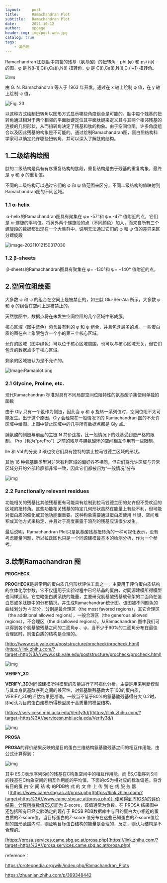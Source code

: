 ```yaml
---
layout:     post
title:      Ramachandran Plot
subtitle:   Ramachandran Plot
date:       2021-10-12
author:     xpgege
header-img: img/post-web.jpg
catalog: true
tags:
	- 蛋白质
---
```


Ramachandran 图是肽中包含的残基（氨基酸）的扭转角 - phi (φ) 和 psi (ψ) - 的图。φ 是 N(i-1),C(i),Ca(i),N(i) 扭转角，ψ 是 C(i),Ca(i),N(i),C (i+1) 扭转角。

<img src="https://pic3.zhimg.com/80/v2-7fad8886893037900e9509e52eb1af3d_720w.jpg?source=1940ef5c" alt="img" style="zoom:80%;" />



由 G. N. Ramachandran 等人于 1963 年开发。通过在 x 轴上绘制 φ 值，在 y 轴上绘制 ψ 值，

![Fig. 23](https://ars.els-cdn.com/content/image/3-s2.0-B9780128096338204846-f20484-23-9780128114148.jpg)

以这种方式绘制扭转角以图形方式显示哪些角度组合是可能的。肽中每个残基的扭转角通过相对于两个相邻的平面肽键定位其平面肽键来定义其与其两个相邻残基的连接的几何形状，从而扭转角决定了残基和肽的构象。由于空间位阻，许多角度组合以及因此残基的构象是不可能的。通过绘制Ramachandran图，蛋白质结构科学家可以确定允许哪些扭转角，并可以深入了解肽的结构。

## 1.二级结构绘图

肽的二级结构是具有有序重复结构的肽段，重复结构是由于残基的重复构象，最终是 φ 和 ψ 的重复值。

不同的二级结构可以通过它们的 φ 和 ψ 值范围来区分，不同二级结构的值映射到Ramachandran图的不同区域。

### 1.1 α-helix

​	α-helix的Ramachandran图具有聚集在 φ= -57°和 ψ= -47° 值附近的点，它们是 α-螺旋的平均值。将另外两个螺旋段的点（不同颜色）加入，而来自所有三个螺旋段的数据都出现在一个大集群中，说明无法通过它们的 φ 和 ψ 值的差异来区分螺旋段

![image-20211012150317030](https://i.loli.net/2021/10/12/Vbj6p2Eqzk9Wext.png)

### 1.2 β-sheets

​	β-sheets的Ramachandran图具有聚集在 φ= -130°和 ψ= +140° 值附近的点，



## 2.空间位阻绘图

大多数 φ 和 ψ 的组合在空间上是被禁止的，如三肽 Glu-Ser-Ala 所示，大多数 φ 和 ψ 的组合在空间上是被禁止的。 

天然肽图中，数据点将在未发生空间位阻的几个区域中形成簇。

核心区域（图中蓝色）包含最有利的 φ 和 ψ 组合，并且包含最多的点。一些蛋白质的图在右上象限包含一个小的第三个核心区域。

允许的区域（图中绿色）可以位于核心区域周围，也可以与核心区域无关，但它们包含的数据点少于核心区域。

剩余的区域被认为是不允许的。

![Image:Ramaplot.png](https://proteopedia.org/wiki/images/5/57/Ramaplot.png)

### 2.1 Glycine, Proline, etc.

现代Ramachandran 标准对具有不同局部空间位阻特性的氨基酸子集使用单独的函数

由于 Gly 只有一个氢作为侧链，因此当 φ 和 ψ 旋转一系列值时，空间位阻不太可能发生。出于这个原因，Gly 会经常在一般情况下的 Ramachandran 图的不允许区域中绘图。上图中禁止区域中的几乎所有数据点都是 Gly 点。

脯氨酸的侧链与前面的主链 N 共价连接，比一般情况下的残基受到更严格的限制。 Pro（称为“prePro”）之前的残基与脯氨酸环的空间相互作用有一些限制。

 Ile 和 Val 的分支 β 碳也使它们具有独特的禁止拉马钱德兰区域的形状。

其他 16 种氨基酸类型对非常有利区域的偏好各不相同，但它们将允许区域与异常区域分开的外部轮廓都非常一致，因此它们都被归为“一般情况”分布

![img](https://www.bonvinlab.org/education/molmod_online/ramachandran.png)



### 2.2 Functionally relevant residues

​	功能相关的残基比其他残基更有可能具有绘制到拉马钱德兰图的允许但不受欢迎的区域的扭转角。这些功能相关残基的特定几何形状虽然在能量上有些不利，但可能对蛋白质的催化或其他功能很重要。这种构象需要通过蛋白质使用 H 键、空间堆积或其他方式来稳定，并且对于高度暴露于溶剂的残基应该很少发生。

最后说明，Ramachandran Plot只是氨基酸残基扭转角的一种可视化表示，没有考虑能量问题，所以拉氏图也只是一个同源建模最基本的检测分析，作为一个参考。

## 3.绘制Ramachandran 图

**PROCHECK**



**PROCHECK**是最常用的蛋白质几何形状评估工具之一，主要用于评价蛋白质结构的立体化学参数，它不仅适用于实验过程中已经结晶的蛋白，对同源建模所得模型也同样适用。它忽略蛋白质系统的能量，主要研究氨基酸残基碳骨架的二面角在蛋白质或多肽链中的分布情况，并生成Ramachandran统计图。该图被不同颜色的曲线划分为 4 部分，分别是最合理区（the most favored regions），其它合理区（the additional allowed regions），一般合理区（the generous allowed regions），不合理区（the disallowed regions）。从Ramachandran 图中我们可以得到各个氨基酸残基之间的二面角φ 、ψ，当不少于90%的二面角分布在最佳合理区时，则蛋白质的结构是合理的。



[http://www.csb.yale.edu/poststructure/procheck/procheck.html](https://link.zhihu.com/?target=http%3A//www.csb.yale.edu/poststructure/procheck/procheck.html)



![img](https://pic3.zhimg.com/80/v2-d3285b58ee4e2299d65ed65500935a66_720w.jpg)

**VERIFY_3D**



**VERIFY_3D**对同源建模所得模型的质量进行了可视化分析，主要是用来判断模型与其本身氨基酸序列之间的兼容性，对氨基酸残基数大于100的蛋白质，VERIFY_3D的评估结果更准确。一般当不低于80%的氨基酸残基得分大 0.2时，即可认为目的蛋白建模所得模型属于高质量的模型结构。





[https://servicesn.mbi.ucla.edu/Verify3d/](https://link.zhihu.com/?target=https%3A//servicesn.mbi.ucla.edu/Verify3d/)



![img](https://pic3.zhimg.com/80/v2-d3285b58ee4e2299d65ed65500935a66_720w.jpg)

**PROSA**





**PROSA**的评价结果反映的是目的蛋白三维结构氨基酸残基之间的相互作用能，由公式计算得到：



![img](https://pic2.zhimg.com/80/v2-0d75a792a38fff7c63ff4f98be271f31_720w.jpg)



其中 ES,C表示序列S间的残基在C构象空间中的相互作用能，而 ÊS,C指序列S间的残基在C构象空间的相互作用能的平均值，下面的σS为相对应的标准偏差。将含有目的蛋 白 空 间 结 构 的PDB格 式 的 文 件 上 传 到 在 线 服 务 器（[https://www.came.sbg.ac.at/prosa.php](https://link.zhihu.com/?target=https%3A//www.came.sbg.ac.at/prosa.php)）便可得到PROSA的评价结果，计算所得数值ZS,C即为 Z-score，该值通常为负数。在 PROSA 结果图中还包括所有已经实验确定的现存于 RCSB PDB数据库中与目的蛋白大小相近的蛋白质的Z-score值，当目标蛋白的Z-score 值分布在这些已知蛋白的Z-score值绘制的图形范围内时，则证明目标蛋白结构的能量是合理的，反之，则认为结构是不合理的。



[https://prosa.services.came.sbg.ac.at/prosa.php](https://link.zhihu.com/?target=https%3A//prosa.services.came.sbg.ac.at/prosa.php)





reference：

https://proteopedia.org/wiki/index.php/Ramachandran_Plots

https://zhuanlan.zhihu.com/p/399348442



